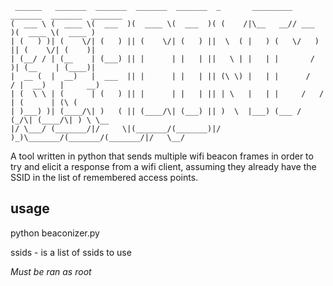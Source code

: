 ```
 ______   _______  _______  _______  _______  _       _________ _______  _______  _______ 
(  ___ \ (  ____ \(  ___  )(  ____ \(  ___  )( (    /|\__   __// ___   )(  ____ \(  ____ )
| (   ) )| (    \/| (   ) || (    \/| (   ) ||  \  ( |   ) (   \/   )  || (    \/| (    )|
| (__/ / | (__    | (___) || |      | |   | ||   \ | |   | |       /   )| (__    | (____)|
|  __ (  |  __)   |  ___  || |      | |   | || (\ \) |   | |      /   / |  __)   |     __)
| (  \ \ | (      | (   ) || |      | |   | || | \   |   | |     /   /  | (      | (\ (   
| )___) )| (____/\| )   ( || (____/\| (___) || )  \  |___) (___ /   (_/\| (____/\| ) \ \__
|/ \___/ (_______/|/     \|(_______/(_______)|/    )_)\_______/(_______/(_______/|/   \__/
```                                                                                          

A tool written in python that sends multiple wifi beacon frames in order to try and elicit a response from a
wifi client, assuming they already have the SSID in the list of remembered access points.

## usage

python beaconizer.py <ssids>

ssids - is a list of ssids to use

*Must be ran as root*


